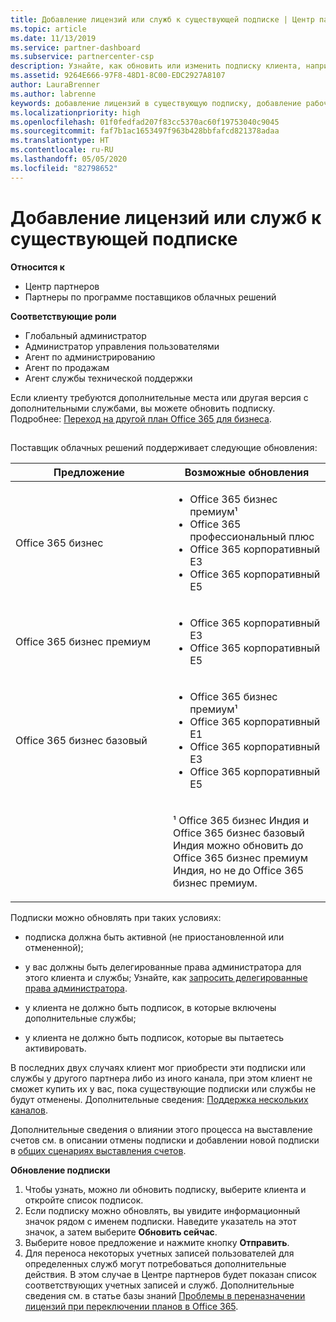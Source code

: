 ```yaml
---
title: Добавление лицензий или служб к существующей подписке | Центр партнеров
ms.topic: article
ms.date: 11/13/2019
ms.service: partner-dashboard
ms.subservice: partnercenter-csp
description: Узнайте, как обновить или изменить подписку клиента, например добавить дополнительные лицензии или рабочие места либо перейти на другую версию с другими службами.
ms.assetid: 9264E666-97F8-48D1-8C00-EDC2927A8107
author: LauraBrenner
ms.author: labrenne
keywords: добавление лицензий в существующую подписку, добавление рабочих мест для существующей подписки, изменение подписки, изменить подписку, приобретение дополнительных лицензий для клиента
ms.localizationpriority: high
ms.openlocfilehash: 01f0fedfad207f83cc5370ac60f19753040c9045
ms.sourcegitcommit: faf7b1ac1653497f963b428bbfafcd821378adaa
ms.translationtype: HT
ms.contentlocale: ru-RU
ms.lasthandoff: 05/05/2020
ms.locfileid: "82798652"
---
```

# <a name="add-licenses-or-services-to-an-existing-subscription"></a>Добавление лицензий или служб к существующей подписке

**Относится к**

- Центр партнеров
- Партнеры по программе поставщиков облачных решений

**Соответствующие роли**

- Глобальный администратор
- Администратор управления пользователями
- Агент по администрированию
- Агент по продажам
- Агент службы технической поддержки

Если клиенту требуются дополнительные места или другая версия с дополнительными службами, вы можете обновить подписку. Подробнее: [Переход на другой план Office 365 для бизнеса](https://go.microsoft.com/fwlink/p/?LinkId=723577).

## <a href="" id="upgradesubscription"></a>


Поставщик облачных решений поддерживает следующие обновления:

<table>
<colgroup>
<col width="50%" />
<col width="50%" />
</colgroup>
<thead>
<tr class="header">
<th>Предложение</th>
<th>Возможные обновления</th>
</tr>
</thead>
<tbody>
<tr class="odd">
<td>Office 365 бизнес</td>
<td><ul>
<li>Office 365 бизнес премиум¹</li>
<li>Office 365 профессиональный плюс</li>
<li>Office 365 корпоративный E3</li>
<li>Office 365 корпоративный E5</li>
</ul></td>
</tr>
<tr class="even">
<td>Office 365 бизнес премиум</td>
<td><ul>
<li>Office 365 корпоративный E3</li>
<li>Office 365 корпоративный E5</li>
</ul></td>
</tr>
<tr class="odd">
<td>Office 365 бизнес базовый</td>
<td><ul>
<li>Office 365 бизнес премиум¹</li>
<li>Office 365 корпоративный E1</li>
<li>Office 365 корпоративный E3</li>
<li>Office 365 корпоративный E5</li>
</ul></td>
</tr>
<tr class="even">
<td></td>
<td><p>¹ Office 365 бизнес Индия и Office 365 бизнес базовый Индия можно обновить до Office 365 бизнес премиум Индия, но не до Office 365 бизнес премиум.</p></td>
</tr>
</tbody>
</table>

Подписки можно обновлять при таких условиях:

-   подписка должна быть активной (не приостановленной или отмененной);

-   у вас должны быть делегированные права администратора для этого клиента и службы; Узнайте, как [запросить делегированные права администратора](request-a-relationship-with-a-customer.md).

-   у клиента не должно быть подписок, в которые включены дополнительные службы;

-   у клиента не должно быть подписок, которые вы пытаетесь активировать.

В последних двух случаях клиент мог приобрести эти подписки или службы у другого партнера либо из иного канала, при этом клиент не сможет купить их у вас, пока существующие подписки или службы не будут отменены. Дополнительные сведения: [Поддержка нескольких каналов](multichannel.md).

Дополнительные сведения о влиянии этого процесса на выставление счетов см. в описании отмены подписки и добавлении новой подписки в [общих сценариях выставления счетов](common-billing-scenarios.md).

**Обновление подписки**

1.  Чтобы узнать, можно ли обновить подписку, выберите клиента и откройте список подписок.
2.  Если подписку можно обновлять, вы увидите информационный значок рядом с именем подписки. Наведите указатель на этот значок, а затем выберите **Обновить сейчас**.
3.  Выберите новое предложение и нажмите кнопку **Отправить**.
4.  Для переноса некоторых учетных записей пользователей для определенных служб могут потребоваться дополнительные действия. В этом случае в Центре партнеров будет показан список соответствующих учетных записей и служб. Дополнительные сведения см. в статье базы знаний [Проблемы в переназначении лицензий при переключении планов в Office 365](https://go.microsoft.com/fwlink/p/?LinkId=723576).

 

 



